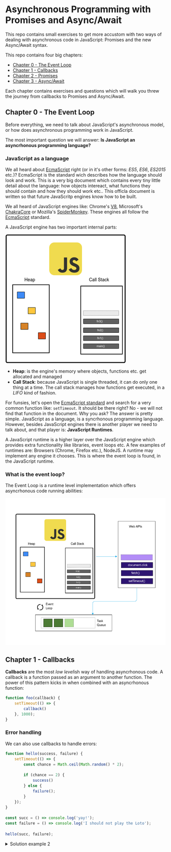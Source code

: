 # Asynchronous Programming with Promises and Async/Await

This repo contains small exercises to get more accustom with two ways of dealing with asynchronous code in JavaScript: Promises and the new Async/Await syntax.

This repo contains four big chapters:

- [Chapter 0 - The Event Loop](#chapter-0---the-event-loop)
- [Chapter 1 - Callbacks](#chapter-1---callbacks)
- [Chapter 2 - Promises](#chapter-2---promises9)
- [Chapter 3 - Async/Await](#chapter-3---asyncawait)

Each chapter contains exercises and questions which will walk you threw the journey from callbacks to Promises and Async/Await.

## Chapter 0 - The Event Loop

Before everything, we need to talk about JavaScript's asynchronous model, or how does asynchronous programming work in JavaScript.

The most important question we will answer: **Is JavaScript an asyncrhonous programming language?**

### JavaScript as a language

We all heard about [EcmaScript](https://www.ecma-international.org/ecma-262/8.0/index.html) right (or in it's other forms: *ES5*, *ES6*, *ES2015* etc.)? EcmaScript is the standard wich describes how the language should look and work. This is a very big document which contains every tiny little detail about the language: how objects intereact, what functions they should contain and how they should work etc.. This officla document is written so that future JavaScritp engines know how to be built. 

We all heard of JavaScript engines like: Chrome's [V8](https://developers.google.com/v8), Microsoft's [ChakraCore](https://github.com/Microsoft/ChakraCore) or Mozilla's [SpiderMonkey](https://developer.mozilla.org/en-US/docs/Mozilla/Projects/SpiderMonkey). These engines all follow the [EcmaScript](https://www.ecma-international.org/ecma-262/8.0/index.html) standard.

A JavaScript engine has two important internal parts:

![JavaScript Engine](./assets/JS_engine.png)

- **Heap**: is the engine's memory where objects, functions etc. get allocated and managed
- **Call Stack**: because JavaScript is single threaded, it can do only one thing at a time. The call stack manages how functions get executed, in a *LIFO* kind of fashion.

For funsies, let's open the [EcmaScript standard](https://www.ecma-international.org/ecma-262/8.0/index.html) and search for a very common function like: `setTimeout`. It should be there right? 
No - we will not find that function in the document. Why you ask? The answer is pretty simple. JavaScript as a language, is a syncrhonous programming language. However, besides JavaScript engines there is another player we need to talk about, and that player is: **JavaScript Runtimes**.

A JavaScript runtime is a higher layer over the JavaScript engine which provides extra functionality like libraries, event loops etc. A few examples of runtimes are: Browsers (Chrome, Firefox etc.), NodeJS. A runtime may implement any engine it chooses. This is where the event loop is found, in the JavaScript runtime.

### What is the event loop?

The Event Loop is a runtime level implementation which offers asyncrhonous code running abilities:

![Event Loop Representation](./assets/JS_Runtime.png)

## Chapter 1 - Callbacks
**Callbacks** are the most *low level*ish way of handling asyncrhonous code. A callback is a function passed as an argument to another function. The power of this pattern kicks in when combined with an asyncrhonous function:

```javascript
function foo(callback) {
	setTimeout(() => {
		callback()
	}, 1000);
}
```

### Error handling
We can also use callbacks to handle errors:

```javascript
function hello(success, failure) {
	setTimeout(() => {
		const chance = Math.ceil(Math.random() * 2);

		if (chance == 2) {
			success()
		} else {
			failure();
		}
	});
}

const succ = () => console.log('yay!');
const failure = () => console.log('I should not play the Loto');

hello(succ, failure);
```

<details><summary>Solution example 2</summary>
<p>
```javascript
function all(callback, arr) {
 	let counter = 0;
    arr.forEach(fn => fn(() => counter++));

    const interval = setInterval(() => { 
      if (counter === arr.length) {
           clearInterval(interval);
           callback();
      }
    }, 250);
}

const fn1 = cb => setTimeout(() => {
   cb();
}, 1000);

const fn2 = cb => setTimeout(() => {
   cb();
}, 1000);

all(() => console.log('done'), [fn1, fn2]);
```
</p>
</details>

## Chapter 2 - Promises[[9]](https://jakearchibald.com/2015/tasks-microtasks-queues-and-schedules)

What will be the output and why?

```javascript
console.log('script start');

setTimeout(function() {
  console.log('setTimeout');
}, 0);

Promise.resolve().then(function() {
  console.log('promise1');
}).then(function() {
  console.log('promise2');
});

console.log('script end');
```

<details><summary>Explanation</summary>
<p>

With Promises there came a new way of executing async code called: **Microtask**. This new concept was neede because Promises can guarantee an order of execution evne though they are asyncrhonous. This means that the event loop has another queueu for schedluing these kind of microtasks. The main difference between a **task** and a **microtask** is that a task different actions can happen between them. After a task si ran, the next task can only pushed to the call stack only if nothing else in mid-execution or the call stack is empty and ready to take in another task. 

With **microtasks** however, they have a **priority** over tasks. If a microtask was queued, it will run before taking in any tasks. Even more, microtasks are processed as long as there are any on the microstack queue. This means that microstack processing can cause a block on the thread as long as you keep schedule them.

This can be better explained threw this two examples:

#### Infnite task creating is non-blocking

```javascript
function createTask() {
	console.log('new task');
	setTimeout(createTask);
}	

createTask(0);
```

#### Infinite microtask creaking blocks the main thread

```javascript
function createMicrotask() {
	console.log()
	Promise.resolve().then(createMicrotask);
}

createMicrotask();
```

</p>
</details>

### The Event Loop with Microtasks

![JavaScript Runtime Event Loop with Microtasks](./assets/JS_Runtime_with_Promises.png)


## Chapter 3 - Async/Await

## Bibliography:
1. [Eloquent JavaScript - Chapter 11: Asyncrhonous Programming](https://eloquentjavascript.net/11_async.html)
2. [MDN - Promise](https://developer.mozilla.org/en-US/docs/Web/JavaScript/Reference/Global_Objects/Promise)
3. [MDN - async function](https://developer.mozilla.org/en-US/docs/Web/JavaScript/Reference/Statements/async_function) 
4. [JSConf EU 2014 - Philip Roberts: What the heck is the event loop anyway?](https://www.youtube.com/watch?v=8aGhZQkoFbQ)
5. [Message Queue Wiki](https://en.wikipedia.org/wiki/Message_queue)
6. [MDN - Concurrency model and Event Loop](https://developer.mozilla.org/en-US/docs/Web/JavaScript/EventLoop)
7. [Alexander Zlatkov - How JavaScript works: an overview of the engine, the runtime, and the call stack](https://blog.sessionstack.com/how-does-javascript-actually-work-part-1-b0bacc073cf)
8. [How JavaScript Works: Event Loop and the rist of Async Programming](https://blog.sessionstack.com/how-javascript-works-event-loop-and-the-rise-of-async-programming-5-ways-to-better-coding-with-2f077c4438b5)
9. [Jake Archibald - Tasks, microtasks, queues and schedules](https://jakearchibald.com/2015/tasks-microtasks-queues-and-schedules/)
10. [Jake Archibald: In The Loop - JSConf.Asia 2018](https://www.youtube.com/watch?v=cCOL7MC4Pl0)